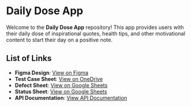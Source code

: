# Daily Dose App

Welcome to the **Daily Dose App** repository! This app provides users with their daily dose of inspirational quotes, health tips, and other motivational content to start their day on a positive note.

## List of Links

- **Figma Design**: [View on Figma](https://www.figma.com/design/CoSvGwviBa7rTsNv6IlKO7/homepage?node-id=0%3A1&t=VBc2oHTJfXtkKfvu-1)
- **Test Case Sheet**: [View on OneDrive](https://onedrive.live.com/edit?id=DC415936FB7A1B05!scf65ade4b693480a910b56dad702e7f5&resid=DC415936FB7A1B05!scf65ade4b693480a910b56dad702e7f5&cid=dc415936fb7a1b05&ithint=file%2Cxlsx&redeem=aHR0cHM6Ly8xZHJ2Lm1zL3gvYy9kYzQxNTkzNmZiN2ExYjA1L0VlU3RaYy1UdGdwSWtRdFcydGNDNV9VQmx1ZUtSYmNxQzh2YlJiM1ZhaHdwanc_ZT1uNW5iUUQ&migratedtospo=true&wdo=2)
- **Defect Sheet**: [View on Google Sheets](https://docs.google.com/spreadsheets/d/1V0xGBUllnQPWy0sOCA8rVPRWxWkYSzQInf1OMiAjmL0/edit?usp=sharing)
- **Status Sheet**: [View on Google Sheets](https://docs.google.com/spreadsheets/d/1-c9WwRA3Q7Q3l5Ze_UYS5jvn_g5pmWvxK3pVwrp5-Hw/edit#gid=0)
- **API Documentation**: [View API Documentation](https://docs.google.com/spreadsheets/d/1lIcvOVObtdwVZSkYTwx3hc4YkLisaNETHpSZrusqszU/edit#gid=0)

